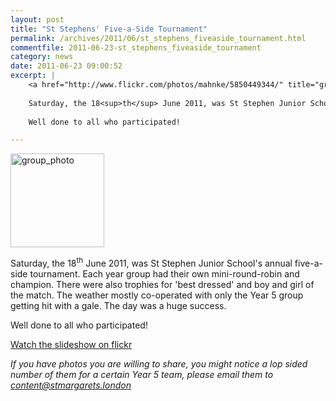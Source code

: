 ```yaml
---
layout: post
title: "St Stephens' Five-a-Side Tournament"
permalink: /archives/2011/06/st_stephens_fiveaside_tournament.html
commentfile: 2011-06-23-st_stephens_fiveaside_tournament
category: news
date: 2011-06-23 09:00:52
excerpt: |
    <a href="http://www.flickr.com/photos/mahnke/5850449344/" title="group_photo by Peter M, on Flickr"><img src="/assets/images/2011/5850449344_e21be5cbf6_m.jpg" width="150" class="photo right" alt="group_photo"></a>
    
    Saturday, the 18<sup>th</sup> June 2011, was St Stephen Junior School's annual five-a-side tournament.  Each year group had their own mini-round-robin and champion.  There were also trophies for 'best dressed' and boy and girl of the match.  The weather mostly co-operated with only the Year 5 group getting hit with a gale.  The day was a huge success.
    
    Well done to all who participated!

---
```


<a href="http://www.flickr.com/photos/mahnke/5850449344/" title="group_photo by Peter M, on Flickr"><img src="/assets/images/2011/5850449344_e21be5cbf6_m.jpg" width="150" class="photo right" alt="group_photo"></a>

Saturday, the 18<sup>th</sup> June 2011, was St Stephen Junior School's annual five-a-side tournament. Each year group had their own mini-round-robin and champion. There were also trophies for 'best dressed' and boy and girl of the match. The weather mostly co-operated with only the Year 5 group getting hit with a gale. The day was a huge success.

Well done to all who participated!

[Watch the slideshow on flickr](http://www.flickr.com//photos/mahnke/sets/72157626879298597/show/)

<em>If you have photos you are willing to share, you might notice a lop sided number of them for a certain Year 5 team, please email them to [content@stmargarets.london](mailto:content@stmargarets.london</em>)
